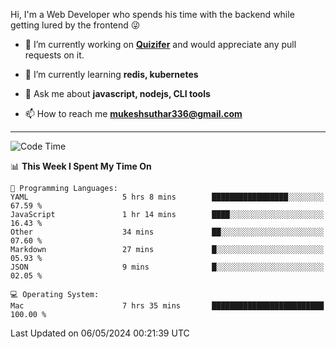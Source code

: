 Hi, I'm a Web Developer who spends his time with the backend while getting lured by the frontend 😜

- 🔭 I’m currently working on **[Quizifer](https://github.com/SutharMukesh/Quizifer/)** and would appreciate any pull requests on it.

- 🌱 I’m currently learning **redis, kubernetes**

- 💬 Ask me about **javascript, nodejs, CLI tools**

- 📫 How to reach me **mukeshsuthar336@gmail.com**

---
<!--START_SECTION:waka-->
![Code Time](http://img.shields.io/badge/Code%20Time-2%2C942%20hrs%2016%20mins-blue)

📊 **This Week I Spent My Time On** 

```text
💬 Programming Languages: 
YAML                     5 hrs 8 mins        █████████████████░░░░░░░░   67.59 % 
JavaScript               1 hr 14 mins        ████░░░░░░░░░░░░░░░░░░░░░   16.43 % 
Other                    34 mins             ██░░░░░░░░░░░░░░░░░░░░░░░   07.60 % 
Markdown                 27 mins             █░░░░░░░░░░░░░░░░░░░░░░░░   05.93 % 
JSON                     9 mins              █░░░░░░░░░░░░░░░░░░░░░░░░   02.05 % 

💻 Operating System: 
Mac                      7 hrs 35 mins       █████████████████████████   100.00 % 
```


 Last Updated on 06/05/2024 00:21:39 UTC
<!--END_SECTION:waka-->
